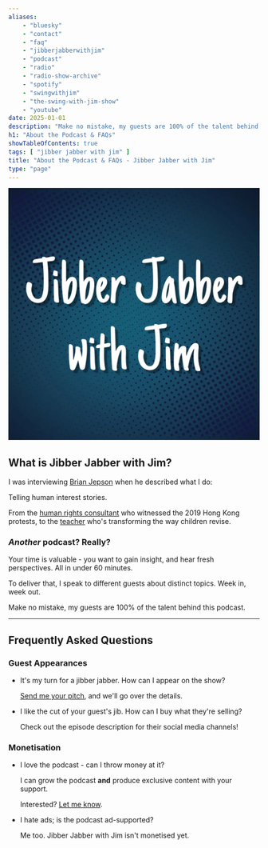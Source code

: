 ```yaml
---
aliases:
    - "bluesky"
    - "contact"
    - "faq"
    - "jibberjabberwithjim"
    - "podcast"
    - "radio"
    - "radio-show-archive"
    - "spotify"
    - "swingwithjim"
    - "the-swing-with-jim-show"
    - "youtube"
date: 2025-01-01
description: "Make no mistake, my guests are 100% of the talent behind this podcast."
h1: "About the Podcast & FAQs"
showTableOfContents: true
tags: [ "jibber jabber with jim" ]
title: "About the Podcast & FAQs - Jibber Jabber with Jim"
type: "page"
---
```


![Jibber Jabber with Jim logo](logo-1500.webp)

## What is Jibber Jabber with Jim?

I was interviewing [Brian Jepson](https://open.spotify.com/episode/5cQuh13KzwYBmE02MWhlhj) when he described what I do:

Telling human interest stories.

From the [human rights consultant](https://open.spotify.com/episode/1guEUllXybiOynmojmafzg) who witnessed the 2019 Hong Kong protests, to the [teacher](https://open.spotify.com/episode/02FJGX2ntLtM5YyKFNiRWr) who's transforming the way children revise.

### *Another* podcast? Really?

Your time is valuable - you want to gain insight, and hear fresh perspectives. All in under 60 minutes.

To deliver that, I speak to different guests about distinct topics. Week in, week out.

Make no mistake, my guests are 100% of the talent behind this podcast.

---

## Frequently Asked Questions

### Guest Appearances

- It's my turn for a jibber jabber. How can I appear on the show?

    [Send me your pitch](mailto:james@jamesdavidson.xyz), and we'll go over the details.

- I like the cut of your guest's jib. How can I buy what they're selling?

    Check out the episode description for their social media channels!

### Monetisation

- I love the podcast - can I throw money at it?

    I can grow the podcast **and** produce exclusive content with your support.

    Interested? [Let me know](mailto:james@jamesdavidson.xyz).

- I hate ads; is the podcast ad-supported?

    Me too. Jibber Jabber with Jim isn't monetised yet.

